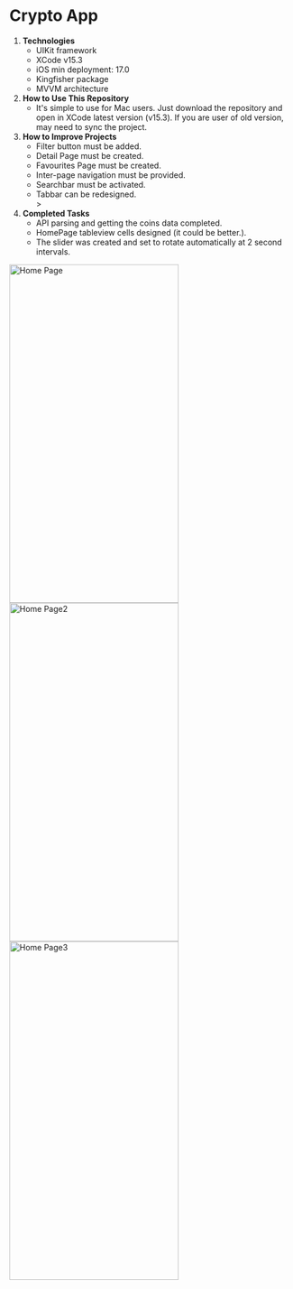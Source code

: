 <h1>Crypto App</h1>

<ol>
  <li><strong>Technologies</strong>
    <ul>
      <li> UIKit framework</li>
      <li> XCode v15.3 </li>
      <li> iOS min deployment: 17.0</li>
      <li> Kingfisher package</li>
      <li> MVVM architecture</li>
    </ul>
  </li>

  <li><strong>How to Use This Repository</strong>
    <ul>
      <li> It's simple to use for Mac users. Just download the repository and open in XCode latest version (v15.3). If you are user of old version, may need to sync the project.</li>
    </ul>
  </li>

  <li><strong>How to Improve Projects</strong>
    <ul>
      <li> Filter button must be added.</li>
      <li> Detail Page must be created.</li>
      <li> Favourites Page must be created.</li>
      <li> Inter-page navigation must be provided.</li>
      <li> Searchbar must be activated.</li> 
      <li> Tabbar can be redesigned.</li>>
    </ul>
  </li>

  <li><strong>Completed Tasks</strong>
    <ul>
      <li> API parsing and getting the coins data completed. </li>
      <li> HomePage tableview cells designed (it could be better.). </li>
      <li> The slider was created and set to rotate automatically at 2 second intervals. </li>
    </ul>
  </li>
</ol>

<a href="https://github.com/zey-altin/HW3-GameApp/assets/79727054/f6519828-9889-4eaf-9e3d-a58f91262f10"><img src="https://github.com/zey-altin/HW3-GameApp/assets/79727054/f6519828-9889-4eaf-9e3d-a58f91262f10" align="left" height="600" width="300" title="Home Page"></a>
<a href="https://github.com/zey-altin/HW3-GameApp/assets/79727054/1728ae6e-8e5e-4de8-b414-fceae8f8fd0b"><img src="https://github.com/zey-altin/HW3-GameApp/assets/79727054/1728ae6e-8e5e-4de8-b414-fceae8f8fd0b" align="left" height="600" width="300" title="Home Page2"></a>
<a href="https://github.com/zey-altin/HW3-GameApp/assets/79727054/b651e8e6-68e5-4295-92b6-b4868ede26f8"><img src="https://github.com/zey-altin/HW3-GameApp/assets/79727054/b651e8e6-68e5-4295-92b6-b4868ede26f8" align="left" height="600" width="300" title="Home Page3"></a>

